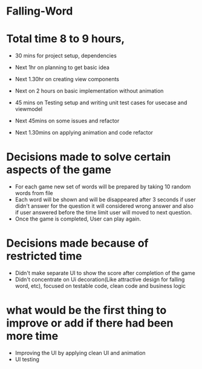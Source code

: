 # Falling-Word



# Total time 8 to 9 hours, 

- 30 mins for project setup, dependencies

- Next 1hr on planning to get basic idea

- Next 1.30hr on creating view components 

- Next on 2 hours on basic implementation without animation

- 45 mins on Testing setup and writing unit test cases for usecase and viewmodel 

- Next 45mins on some issues and refactor

- Next 1.30mins on applying animation and code refactor 

# Decisions made to solve certain aspects of the game

- For each game new set of words will be prepared by taking 10 random words from file
- Each word will be shown and will be disappeared after 3 seconds if user didn't answer for the question it will considered wrong answer and also if user answered before the time limit user will moved to next question. 
- Once the game is completed, User can play again. 

# Decisions made because of restricted time

- Didn't make separate UI to show the score after completion of the game
- Didn't concentrate on Ui decoration(Like attractive design for falling word, etc), focused on testable code, clean code and business logic

# what would be the first thing to improve or add if there had been more time

- Improving the UI by applying clean UI and animation 
- UI testing

